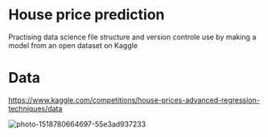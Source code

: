 # House price prediction
Practising data science file structure and version controle use by making a model from an open dataset on Kaggle
 
# Data
https://www.kaggle.com/competitions/house-prices-advanced-regression-techniques/data

![photo-1518780664697-55e3ad937233](https://user-images.githubusercontent.com/72629028/207135241-cc3728e1-61b6-4b88-9a29-80cd5c1e8ed0.jpg)
